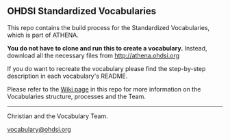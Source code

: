 ## OHDSI Standardized Vocabularies

This repo contains the build process for the Standardized Vocabularies, which is part of ATHENA.

**You do not have to clone and run this to create a vocabulary.** Instead, download all the necessary files from http://athena.ohdsi.org

If you do want to recreate the vocabulary please find the step-by-step description in each vocabulary's README.

Please refer to the [Wiki page](https://github.com/OHDSI/Vocabulary-v5.0/wiki) in this repo for more information on the Vocabularies structure, processes and the Team.
***

Christian and the Vocabulary Team.

vocabulary@ohdsi.org
